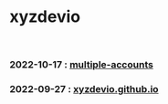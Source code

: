 # xyzdevio <!-- PROJECT LIST_BEGIN --><br/><br/><h3>2022-10-17 : [multiple-accounts](./multiple-accounts)</h3><h3>2022-09-27 : [xyzdevio.github.io](./xyzdevio.github.io)</h3><br/><!-- PROJECT LIST_END --><br/>
